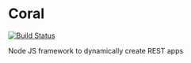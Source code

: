 Coral
=====

[![Build Status](https://secure.travis-ci.org/a-1/coral.png?branch=master)](http://travis-ci.org/a-1/coral)

Node JS framework to dynamically create REST apps